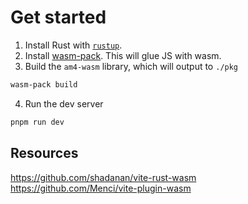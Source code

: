 # Get started

1. Install Rust with [`rustup`](https://rustup.rs/).
2. Install [wasm-pack](https://rustwasm.github.io/wasm-pack/installer/). This will glue JS with wasm.
3. Build the `am4-wasm` library, which will output to `./pkg`
```sh
wasm-pack build
```
4. Run the dev server
```sh
pnpm run dev
```

## Resources
https://github.com/shadanan/vite-rust-wasm
https://github.com/Menci/vite-plugin-wasm
